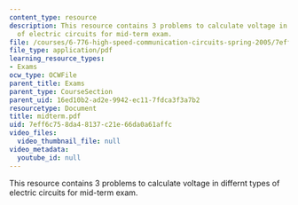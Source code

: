 ```yaml
---
content_type: resource
description: This resource contains 3 problems to calculate voltage in differnt types
  of electric circuits for mid-term exam.
file: /courses/6-776-high-speed-communication-circuits-spring-2005/7eff6c758da48137c21e66da0a61affc_midterm.pdf
file_type: application/pdf
learning_resource_types:
- Exams
ocw_type: OCWFile
parent_title: Exams
parent_type: CourseSection
parent_uid: 16ed10b2-ad2e-9942-ec11-7fdca3f3a7b2
resourcetype: Document
title: midterm.pdf
uid: 7eff6c75-8da4-8137-c21e-66da0a61affc
video_files:
  video_thumbnail_file: null
video_metadata:
  youtube_id: null
---
```

This resource contains 3 problems to calculate voltage in differnt types of electric circuits for mid-term exam.

